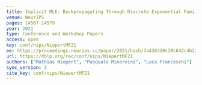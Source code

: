 ```yaml
---
title: Implicit MLE: Backpropagating Through Discrete Exponential Family Distributions.
venue: NeurIPS
pages: 14567-14579
year: 2021
type: Conference and Workshop Papers
access: open
key: conf/nips/NiepertMF21
ee: https://proceedings.neurips.cc/paper/2021/hash/7a430339c10c642c4b2251756fd1b484-Abstract.html
url: https://dblp.org/rec/conf/nips/NiepertMF21
authors: ["Mathias Niepert", "Pasquale Minervini", "Luca Franceschi"]
sync_version: 3
cite_key: conf/nips/NiepertMF21
---
```

